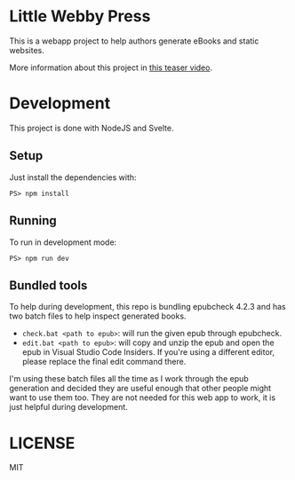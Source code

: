 # Little Webby Press

This is a webapp project to help authors generate eBooks and static websites.

More information about this project in [this teaser video](https://vimeo.com/431791037).

# Development

This project is done with NodeJS and Svelte.

## Setup

Just install the dependencies with:

~~~
PS> npm install
~~~

## Running

To run in development mode:

~~~
PS> npm run dev
~~~

## Bundled tools

To help during development, this repo is bundling epubcheck 4.2.3 and has two batch files to help inspect generated books.

* `check.bat <path to epub>`: will run the given epub through epubcheck. 
* `edit.bat <path to epub>`: will copy and unzip the epub and open the epub in Visual Studio Code Insiders. If you're using a different editor, please replace the final edit command there. 

I'm using these batch files all the time as I work through the epub generation and decided they are useful enough that other people might want to use them too. They are not needed for this web app to work, it is just helpful during development.

# LICENSE

MIT